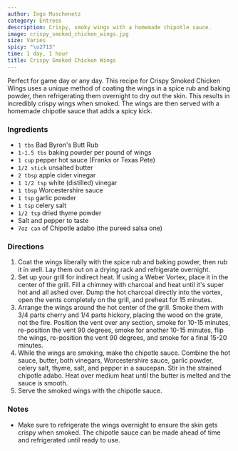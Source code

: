 ```yaml
---
author: Ingo Muschenetz
category: Entrees
description: Crispy, smoky wings with a homemade chipotle sauce.
image: crispy_smoked_chicken_wings.jpg
size: Varies
spicy: "\u2713"
time: 1 day, 1 hour
title: Crispy Smoked Chicken Wings
---
```


Perfect for game day or any day. This recipe for Crispy Smoked Chicken Wings uses a unique method of coating the wings in a spice rub and baking powder, then refrigerating them overnight to dry out the skin. This results in incredibly crispy wings when smoked. The wings are then served with a homemade chipotle sauce that adds a spicy kick.

### Ingredients

* `1 tbs` Bad Byron's Butt Rub
* `1-1.5 tbs` baking powder per pound of wings
* `1 cup` pepper hot sauce (Franks or Texas Pete)
* `1/2 stick` unsalted butter
* `2 tbsp` apple cider vinegar
* `1 1/2 tsp` white (distilled) vinegar
* `1 tbsp` Worcestershire sauce
* `1 tsp` garlic powder
* `1 tsp` celery salt
* `1/2 tsp` dried thyme powder
* Salt and pepper to taste
* `7oz can` of Chipotle adabo (the pureed salsa one)

### Directions

1. Coat the wings liberally with the spice rub and baking powder, then rub it in well. Lay them out on a drying rack and refrigerate overnight.
2. Set up your grill for indirect heat. If using a Weber Vortex, place it in the center of the grill. Fill a chimney with charcoal and heat until it's super hot and all ashed over. Dump the hot charcoal directly into the vortex, open the vents completely on the grill, and preheat for 15 minutes.
3. Arrange the wings around the hot center of the grill. Smoke them with 3/4 parts cherry and 1/4 parts hickory, placing the wood on the grate, not the fire. Position the vent over any section, smoke for 10-15 minutes, re-position the vent 90 degrees, smoke for another 10-15 minutes, flip the wings, re-position the vent 90 degrees, and smoke for a final 15-20 minutes.
4. While the wings are smoking, make the chipotle sauce. Combine the hot sauce, butter, both vinegars, Worcestershire sauce, garlic powder, celery salt, thyme, salt, and pepper in a saucepan. Stir in the strained chipotle adabo. Heat over medium heat until the butter is melted and the sauce is smooth.
5. Serve the smoked wings with the chipotle sauce.

### Notes

- Make sure to refrigerate the wings overnight to ensure the skin gets crispy when smoked. The chipotle sauce can be made ahead of time and refrigerated until ready to use.